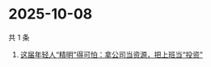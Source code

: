 # 2025-10-08

共 1 条

<!-- BEGIN 36KR -->
<!-- 最后更新时间 2025-10-08 06:08:36 +0800 -->
1. [这届年轻人“精明”得可怕：拿公司当资源，把上班当“投资”](https://36kr.com/p/3468806427170432)
<!-- END 36KR -->